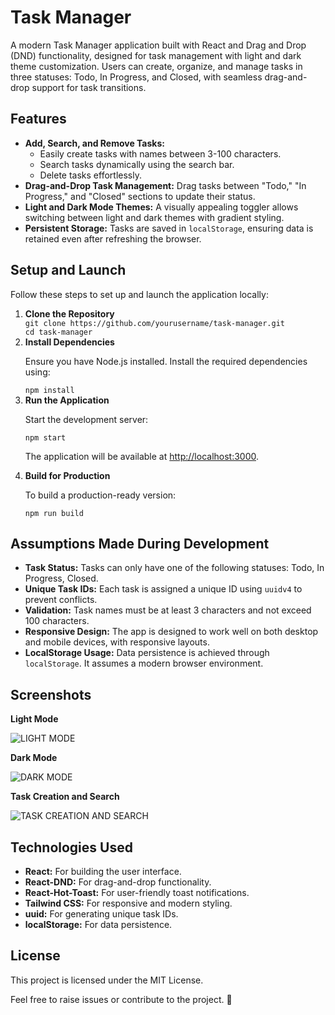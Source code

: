 <!DOCTYPE html>
<html lang="en">
<head>
  <meta charset="UTF-8">
  <meta name="viewport" content="width=device-width, initial-scale=1.0">
</head>
<body>

<h1>Task Manager</h1>

<p>A modern Task Manager application built with React and Drag and Drop (DND) functionality, designed for task management with light and dark theme customization. Users can create, organize, and manage tasks in three statuses: Todo, In Progress, and Closed, with seamless drag-and-drop support for task transitions.</p>

<h2>Features</h2>
<ul>
  <li><strong>Add, Search, and Remove Tasks:</strong>
    <ul>
      <li>Easily create tasks with names between 3-100 characters.</li>
      <li>Search tasks dynamically using the search bar.</li>
      <li>Delete tasks effortlessly.</li>
    </ul>
  </li>
  <li><strong>Drag-and-Drop Task Management:</strong> Drag tasks between "Todo," "In Progress," and "Closed" sections to update their status.</li>
  <li><strong>Light and Dark Mode Themes:</strong> A visually appealing toggler allows switching between light and dark themes with gradient styling.</li>
  <li><strong>Persistent Storage:</strong> Tasks are saved in <code>localStorage</code>, ensuring data is retained even after refreshing the browser.</li>
</ul>

<h2>Setup and Launch</h2>
<p>Follow these steps to set up and launch the application locally:</p>

<ol>
  <li><strong>Clone the Repository</strong>
    <div class="commands">
      <code>git clone https://github.com/yourusername/task-manager.git</code><br>
      <code>cd task-manager</code>
    </div>
  </li>

  <li><strong>Install Dependencies</strong>
    <p>Ensure you have Node.js installed. Install the required dependencies using:</p>
    <div class="commands">
      <code>npm install</code>
    </div>
  </li>

  <li><strong>Run the Application</strong>
    <p>Start the development server:</p>
    <div class="commands">
      <code>npm start</code>
    </div>
    <p>The application will be available at <a href="http://localhost:3000" target="_blank">http://localhost:3000</a>.</p>
  </li>

  <li><strong>Build for Production</strong>
    <p>To build a production-ready version:</p>
    <div class="commands">
      <code>npm run build</code>
    </div>
  </li>
</ol>

<h2>Assumptions Made During Development</h2>
<ul>
  <li><strong>Task Status:</strong> Tasks can only have one of the following statuses: Todo, In Progress, Closed.</li>
  <li><strong>Unique Task IDs:</strong> Each task is assigned a unique ID using <code>uuidv4</code> to prevent conflicts.</li>
  <li><strong>Validation:</strong> Task names must be at least 3 characters and not exceed 100 characters.</li>
  <li><strong>Responsive Design:</strong> The app is designed to work well on both desktop and mobile devices, with responsive layouts.</li>
  <li><strong>LocalStorage Usage:</strong> Data persistence is achieved through <code>localStorage</code>. It assumes a modern browser environment.</li>
</ul>

<h2>Screenshots</h2>
<p><strong>Light Mode</strong></p>

![LIGHT MODE](https://github.com/user-attachments/assets/3fd5df7b-33cd-45d7-8b60-0c1cdc85b394)

<p><strong>Dark Mode</strong></p>

![DARK MODE](https://github.com/user-attachments/assets/cdd1dc94-2e7a-4b10-8a81-fb99df91c188)

<p><strong>Task Creation and Search</strong></p>

![TASK CREATION AND SEARCH](https://github.com/user-attachments/assets/dbe2435e-0736-4414-b872-acec58269b58)

<h2>Technologies Used</h2>
<ul>
  <li><strong>React:</strong> For building the user interface.</li>
  <li><strong>React-DND:</strong> For drag-and-drop functionality.</li>
  <li><strong>React-Hot-Toast:</strong> For user-friendly toast notifications.</li>
  <li><strong>Tailwind CSS:</strong> For responsive and modern styling.</li>
  <li><strong>uuid:</strong> For generating unique task IDs.</li>
  <li><strong>localStorage:</strong> For data persistence.</li>
</ul>

<h2>License</h2>
<p>This project is licensed under the MIT License.</p>

<p>Feel free to raise issues or contribute to the project. 🚀</p>

</body>
</html>
